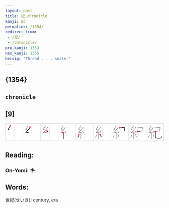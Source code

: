 ```yaml
---
layout: post
title: 紀 chronicle
kanji: 紀
permalink: /1354/
redirect_from:
 - /紀/
 - /chronicle/
pre_kanji: 1353
nex_kanji: 1355
heisig: "Thread . . . snake."
---
```


## {1354}

## `chronicle`

## [9]

<div class="stroke"><img src="../images/E7B480.png" /></div>

## Reading:

### On-Yomi: キ

## Words:

世紀(せいき): century, era
